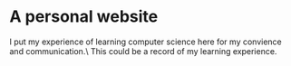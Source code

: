 # A personal website
I put my experience of learning computer science here for my convience and communication.\\
This could be a record of my learning experience.
